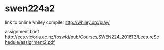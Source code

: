 # swen224a2

link to online whiley compiler
http://whiley.org/play/

assignment brief
http://ecs.victoria.ac.nz/foswiki/pub/Courses/SWEN224_2016T2/LectureSchedule/assignment2.pdf
